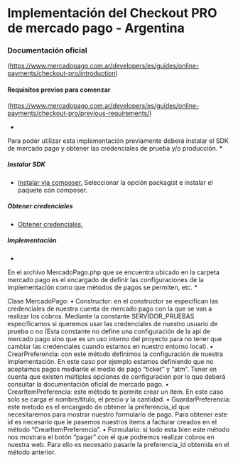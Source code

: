 # Implementación del Checkout PRO de mercado pago  - Argentina
### Documentación oficial
(https://www.mercadopago.com.ar/developers/es/guides/online-payments/checkout-pro/introduction)

#### Requisitos previos para comenzar
(https://www.mercadopago.com.ar/developers/es/guides/online-payments/checkout-pro/previous-requirements/)

*
Para poder utilizar esta implementación previamente deberá instalar el SDK de mercado pago y obtener 
las credenciales de prueba y/o producción.
*

##### Instalar SDK
- [Instalar vía composer.](https://www.mercadopago.com.ar/developers/es/guides/sdks)
Seleccionar la opción packagist e instalar el paquete con composer.


##### Obtener credenciales
- [Obtener credenciales.](https://www.mercadopago.com.ar/developers/es/guides/online-payments/checkout-pro/test-integration/)

##### Implementación
*
En el archivo MercadoPago.php que se encuentra ubicado en la carpeta mercado pago 
es el encargado de definir las configuraciones de la implementación como que métodos 
de pagos se permiten, etc.
*

Clase MercadoPago:
    • Constructor: en el constructor se especifican las credenciales de nuestra cuenta de mercado pago con la que se van a realizar los cobros.
      Mediante la constante SERVIDOR_PRUEBAS especificamos si queremos usar las credenciales de nuestro usuario de prueba o no (Esta constante no define una configuración de la api de mercado pago sino que es un uso interno del proyecto para no tener que cambiar las credenciales cuando estamos en nuestro entorno local).
    • CrearPreferencia: con este método definimos la configuración de nuestra implementación. En este caso por ejemplo estamos definiendo que no aceptamos pagos mediante el medio de pago “ticket” y “atm”. Tener en cuenta que existen múltiples opciones de configuración por lo que deberá consultar la documentación oficial de mercado pago.
    • CrearItemPreferencia: este método te permite crear un ítem. En este caso solo se carga el nombre/titulo, el precio y la cantidad.
    • GuardarPreferencia: este metodo es el encargado de obtener la preferencia_id que necesitaremos para mostrar nuestro formulario de pago.
      Para obtener este id es necesario que le pasemos nuestros items a facturar creados en el método “CrearItemPreferencia”.
    • Formulario: si todo esta bien este método nos mostrara el botón “pagar” con el que podremos realizar cobros en nuestra web. Para ello es necesario pasarle la preferencia_id obtenida en el método anterior.
